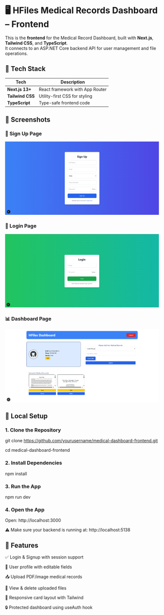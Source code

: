 # 🖥️ HFiles Medical Records Dashboard – Frontend

This is the **frontend** for the Medical Record Dashboard, built with **Next.js**, **Tailwind CSS**, and **TypeScript**.  
It connects to an ASP.NET Core backend API for user management and file operations.


## 🧩 Tech Stack

| Tech            | Description                         |
|-----------------|-------------------------------------|
| **Next.js 13+** | React framework with App Router     |
| **Tailwind CSS**| Utility-first CSS for styling       |
| **TypeScript**  | Type-safe frontend code             |



## 📸 Screenshots

### 📝 Sign Up Page
![Sign Up](./public/screenshots/signup.png)

### 🔐 Login Page
![Login](./public/screenshots/login.png)

### 📊 Dashboard Page
![Dashboard](./public/screenshots/dashboard.png)



## 🚀 Local Setup

### 1. Clone the Repository

git clone https://github.com/yourusername/medical-dashboard-frontend.git

cd medical-dashboard-frontend


### 2. Install Dependencies

npm install


### 3. Run the App

npm run dev


### 4. Open the App

Open: http://localhost:3000

⚠️ Make sure your backend is running at: http://localhost:5138




## 🔐 Features

✅ Login & Signup with session support

👤 User profile with editable fields

📤 Upload PDF/image medical records

📁 View & delete uploaded files

🎨 Responsive card layout with Tailwind

🔒 Protected dashboard using useAuth hook
